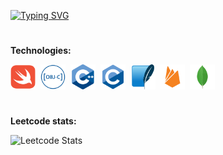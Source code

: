 [![Typing SVG](https://readme-typing-svg.demolab.com/?lines=IOS,macOS+developer)](https://git.io/typing-svg)

# 

**Technologies:**
<div>
  <img src="https://github.com/devicons/devicon/blob/master/icons/swift/swift-original.svg" title="Swift" alt="Swift" width="40" height="40"/>&nbsp;
  <img src="https://github.com/devicons/devicon/blob/master/icons/objectivec/objectivec-plain.svg" title="Objective-c" alt="Objective-c" width="40" height="40"/>&nbsp;
    <img src="https://github.com/devicons/devicon/blob/master/icons/cplusplus/cplusplus-original.svg" title="C++" alt="C++" width="40" height="40"/>&nbsp;
  <img src="https://github.com/devicons/devicon/blob/master/icons/c/c-original.svg" title="C" alt="C" width="40" height="40"/>&nbsp; 
  <img src="https://github.com/devicons/devicon/blob/master/icons/sqlite/sqlite-original.svg" title="Sqlite" alt="Sqlite" width="40" height="40"/>&nbsp; 
  <img src="https://github.com/devicons/devicon/blob/master/icons/firebase/firebase-plain.svg" title="Firebase" alt="Firebase" width="40" height="40"/>&nbsp; 
    <img src="https://github.com/devicons/devicon/blob/master/icons/mongodb/mongodb-original.svg" title="MongoDB" alt="MongoDB" width="40" height="40"/>&nbsp;
</div>

#

**Leetcode stats:**


![Leetcode Stats](https://leetcard.jacoblin.cool/EgorNesterenkoSPB?ext=activity)
